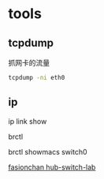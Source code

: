 
# tools

## tcpdump

抓网卡的流量

```bash
tcpdump -ni eth0
```

## ip

ip link show

brctl

brctl showmacs switch0

[fasionchan hub-switch-lab](https://fasionchan.com/network/ethernet/hub-switch-lab/)